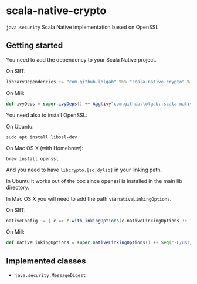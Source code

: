 # scala-native-crypto

`java.security` Scala Native implementation based on OpenSSL

## Getting started

You need to add the dependency to your Scala Native project.

On SBT:

```scala
libraryDependencies += "com.github.lolgab" %%% "scala-native-crypto" % "x.y.z"
```

On Mill:

```scala
def ivyDeps = super.ivyDeps() ++ Agg(ivy"com.github.lolgab::scala-native-crypto::x.y.z")
```

You need also to install OpenSSL:

On Ubuntu:
```
sudo apt install libssl-dev
```

On Mac OS X (with Homebrew):
```
brew install openssl
```

And you need to have `libcrypto.[so|dylib]` in your linking path.

In Ubuntu it works out of the box since openssl is installed in the main
lib directory.

In Mac OS X you will need to add the path via `nativeLinkingOptions`.

On SBT:

```scala
nativeConfig ~= { c => c.withLinkingOptions(c.nativeLinkingOptions :+ "-L/usr/local/opt/openssl@3/lib") }
```

On Mill:

```scala
def nativeLinkingOptions = super.nativeLinkingOptions() ++ Seq("-L/usr/local/opt/openssl@3/lib")
```

## Implemented classes

- `java.security.MessageDigest`
